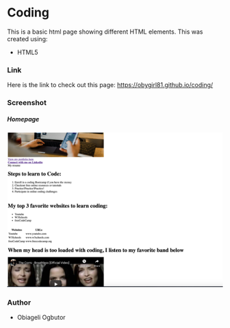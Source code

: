 # Coding
This is a basic html page showing different HTML elements. This was created using:
* HTML5

### Link
Here is the link to check out this page: https://obygirl81.github.io/coding/

### Screenshot
##### Homepage
![Screenshot of home page](https://github.com/obygirl81/coding/blob/master/image/Screen%20Shot%202020-01-04%20at%2011.55.52%20PM.png)

### Author
* Obiageli Ogbutor